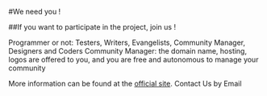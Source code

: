 #We need you !

##If you want to participate in the project, join us !

Programmer or not: Testers, Writers, Evangelists, Community Manager, Designers and Coders
Community Manager: the domain name, hosting, logos are offered to you, and you are free and autonomous to manage your community

More information can be found at the [official site](http://www.rosebub.com). Contact Us by Email